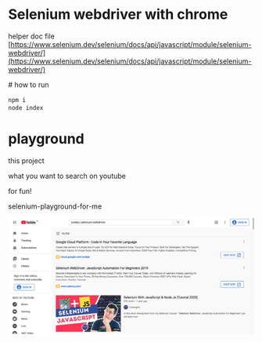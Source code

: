 # Selenium webdriver with chrome

helper doc file
[https://www.selenium.dev/selenium/docs/api/javascript/module/selenium-webdriver/](https://www.selenium.dev/selenium/docs/api/javascript/module/selenium-webdriver/)

# how to run

```
npm i
node index
```

# playground

this project

what you want to search on youtube

for fun!

selenium-playground-for-me

![screenshot](https://github.com/swoorr/selenium-chrome-play/blob/main/out.png?raw=true "screenshot")
